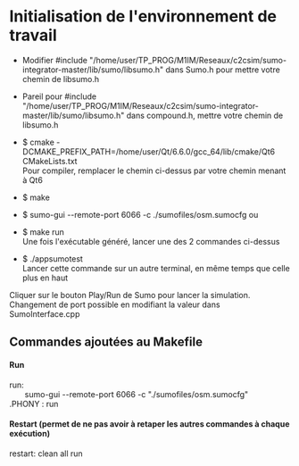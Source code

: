 # Initialisation de l'environnement de travail

- Modifier #include "/home/user/TP_PROG/M1IM/Reseaux/c2csim/sumo-integrator-master/lib/sumo/libsumo.h" dans Sumo.h pour mettre votre chemin de libsumo.h  

- Pareil pour #include "/home/user/TP_PROG/M1IM/Reseaux/c2csim/sumo-integrator-master/lib/sumo/libsumo.h" dans compound.h, mettre votre chemin de libsumo.h  

- $ cmake -DCMAKE_PREFIX_PATH=/home/user/Qt/6.6.0/gcc_64/lib/cmake/Qt6 CMakeLists.txt   
Pour compiler, remplacer le chemin ci-dessus par votre chemin menant à Qt6  

- $ make  

- $ sumo-gui --remote-port 6066 -c ./sumofiles/osm.sumocfg
  ou  
- $ make run  
Une fois l'exécutable généré, lancer une des 2 commandes ci-dessus

- $ ./appsumotest  
Lancer cette commande sur un autre terminal, en même temps que celle plus en haut

Cliquer sur le bouton Play/Run de Sumo pour lancer la simulation.  
Changement de port possible en modifiant la valeur dans SumoInterface.cpp

## Commandes ajoutées au Makefile

#### Run
run:  
&nbsp; &nbsp; &nbsp; &nbsp;sumo-gui --remote-port 6066 -c "./sumofiles/osm.sumocfg"  
.PHONY : run  

#### Restart (permet de ne pas avoir à retaper les autres commandes à chaque exécution)
restart: clean all run
